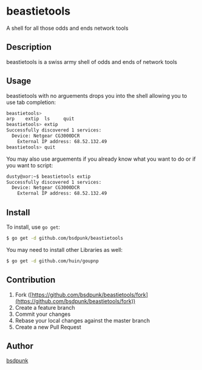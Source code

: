 # beastietools
A shell for all those odds and ends network tools


## Description
beastietools is a swiss army shell of odds and ends of network tools

## Usage
beastietools with no arguements drops you into the shell allowing you to use tab completion:
```bash
beastietools> 
arp    extip  ls     quit   
beastietools> extip 
Successfully discovered 1 services:
  Device: Netgear CG3000DCR
    External IP address: 68.52.132.49
beastietools> quit
```

You may also use arguements if you already know what you want to do or if you want to script:
```bash
dusty@xor:~$ beastietools extip
Successfully discovered 1 services:
  Device: Netgear CG3000DCR
    External IP address: 68.52.132.49
```

## Install

To install, use `go get`:

```bash
$ go get -d github.com/bsdpunk/beastietools
```
You may need to install other Libraries as well:
```bash
$ go get -d github.com/huin/goupnp
```

## Contribution

1. Fork ([https://github.com/bsdpunk/beastietools/fork](https://github.com/bsdpunk/beastietools/fork))
1. Create a feature branch
1. Commit your changes
1. Rebase your local changes against the master branch
1. Create a new Pull Request

## Author

[bsdpunk](https://github.com/bsdpunk)
